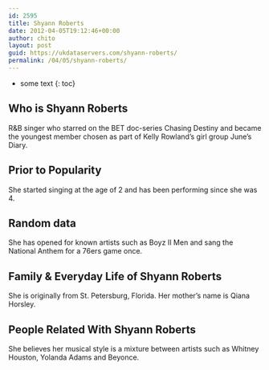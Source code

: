 ```yaml
---
id: 2595
title: Shyann Roberts
date: 2012-04-05T19:12:46+00:00
author: chito
layout: post
guid: https://ukdataservers.com/shyann-roberts/
permalink: /04/05/shyann-roberts/
---
```


* some text
{: toc}
          
          
## Who is  Shyann Roberts
                  
                  
                  
R&B singer who starred on the BET doc-series Chasing Destiny and became the youngest member chosen as part of Kelly Rowland&#8217;s girl group June&#8217;s Diary.
                  
                
                
                
## Prior to Popularity 
                  
                  
                  
She started singing at the age of 2 and has been performing since she was 4.
                  
                
                
                
## Random data 
                  
                  
                  
She has opened for known artists such as Boyz II Men and sang the National Anthem for a 76ers game once.
                  
                
                
                
## Family & Everyday Life of Shyann Roberts
                  
                  
                  
She is originally from St. Petersburg, Florida. Her mother&#8217;s name is Qiana Horsley.
                  
                
                
                
## People Related With  Shyann Roberts
                  
                  
                  
She believes her musical style is a mixture between artists such as Whitney Houston, Yolanda Adams and Beyonce.
                  
                
              
            
          
          
          
    
    
  
